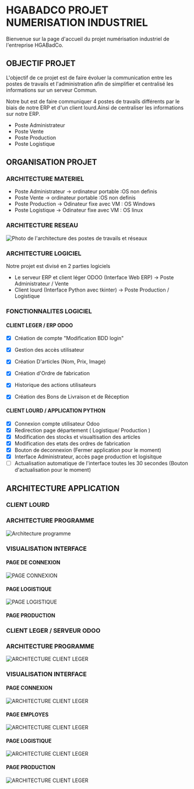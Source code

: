# HGABADCO PROJET NUMERISATION INDUSTRIEL
Bienvenue sur la page d'accueil du projet numérisation industriel de l'entreprise HGABadCo.
##  OBJECTIF PROJET
L'objectif de ce projet est de faire évoluer la communication entre les postes de travails et l'administration afin de simplifier et centralisé les informations sur un serveur Commun.

Notre but est de faire communiquer 4 postes de travails différents par le biais de notre ERP et d'un client lourd.Ainsi de centraliser les informations sur notre ERP.

* Poste Administrateur 
* Poste Vente 
* Poste Production 
* Poste Logistique 

## ORGANISATION PROJET 
### ARCHITECTURE MATERIEL
* Poste Administrateur -> ordinateur portable :OS non definis
* Poste Vente -> ordinateur portable :OS non definis
* Poste Production -> Odinateur fixe avec VM : OS Windows
* Poste Logistique -> Odinateur fixe avec VM : OS linux
  
### ARCHITECTURE RESEAU
  ![Photo de l'architecture des postes de travails et réseaux](https://github.com/GurvanLB/Myfactory/blob/main/Application/Image/Architecture%20reseau.PNG?raw=true)
### ARCHITECTURE LOGICIEL
Notre projet est divisé en 2 parties logiciels

* Le serveur ERP et client léger ODOO (Interface Web ERP) -> Poste Administrateur / Vente
* Client lourd (Interface Python avec tkinter) -> Poste Production / Logistique
  

### FONCTIONNALITES LOGICIEL
#### CLIENT LEGER / ERP ODOO
* [x] Création de compte "Modification BDD login"
* [x] Gestion des accès utilisateur
* [x] Création D'articles (Nom, Prix, Image)
* [x] Création d'Ordre de fabrication
* [x] Historique des actions utilisateurs
* [x] Création des Bons de Livraison et de Réception

      
#### CLIENT LOURD / APPLICATION PYTHON
* [x] Connexion compte utilisateur Odoo
* [x] Redirection page département ( Logistique/ Production )
* [x] Modification des stocks et visualtisation des articles
* [x] Modification des etats des ordres de fabrication
* [x] Bouton de deconnexion (Fermer application pour le moment)
* [x] Interface Administrateur, accès page production et logisitque
* [ ] Actualisation automatique de l'interface toutes les 30 secondes (Bouton d'actualisation pour le moment)

## ARCHITECTURE APPLICATION
### CLIENT LOURD
### ARCHITECTURE PROGRAMME
  ![Architecture programme](https://github.com/GurvanLB/Myfactory/blob/main/Application/Image/Architecture_prog-Page-2.jpg)
### VISUALISATION INTERFACE
#### PAGE DE CONNEXION
  ![PAGE CONNEXION](https://github.com/GurvanLB/Myfactory/blob/main/Application/Image/Page_login.png)
#### PAGE LOGISTIQUE
  ![PAGE LOGISTIQUE](https://github.com/GurvanLB/Myfactory/blob/main/Application/Image/Page_logistique.png)
#### PAGE PRODUCTION
### CLIENT LEGER / SERVEUR ODOO
### ARCHITECTURE PROGRAMME
 ![ARCHITECTURE CLIENT LEGER](https://github.com/GurvanLB/Myfactory/blob/main/Application/Image/Archi_leger.jpg)
### VISUALISATION INTERFACE
#### PAGE CONNEXION 
 ![ARCHITECTURE CLIENT LEGER](https://github.com/GurvanLB/Myfactory/blob/main/Application/Image/Archi_leger.jpg)
 #### PAGE EMPLOYES
 ![ARCHITECTURE CLIENT LEGER](https://github.com/GurvanLB/Myfactory/blob/main/Application/Image/Archi_leger.jpg)
#### PAGE LOGISTIQUE
 ![ARCHITECTURE CLIENT LEGER](https://github.com/GurvanLB/Myfactory/blob/main/Application/Image/Archi_leger.jpg)
 #### PAGE PRODUCTION
 ![ARCHITECTURE CLIENT LEGER](https://github.com/GurvanLB/Myfactory/blob/main/Application/Image/Archi_leger.jpg)
